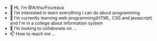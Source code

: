 - 👋 Hi, I’m @ArthurFoureaux
- 👀 I’m interested in learn everything I can do about programming
- 🌱 I’m currently learning web programming(HTML, CSS and javascript) and I'm in a college about information system
- 💞️ I’m looking to collaborate on ...
- 📫 How to reach me ...

<!---
ArthurFoureaux/ArthurFoureaux is a ✨ special ✨ repository because its `README.md` (this file) appears on your GitHub profile.
You can click the Preview link to take a look at your changes.
--->
